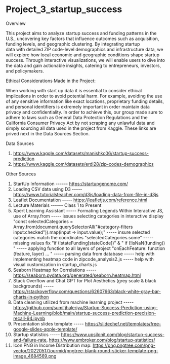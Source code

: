 # Project_3_startup_success

Overview

  This project aims to analyze startup success and funding patterns in the U.S., uncovering key factors that influence outcomes such as acquisition, funding levels, and geographic clustering. By integrating startup     
  data with detailed ZIP code-level demographics and infrastructure data, we will explore how local economic and geographic conditions shape startup success. Through interactive visualizations, we will enable users to 
  dive into the data and gain actionable insights, catering to entrepreneurs, investors, and policymakers.



Ethical Considerations Made in the Project:

  When working with start up data it is essential to consider ethical implications in order to avoid potential harm. For example, avoiding the use of any sensitive information like exact locations, proprietary funding details, and personal identifiers is extremely important in order maintain data privacy and confidentiality. In order to achieve this, our group made sure to adhere to laws such as General Data Protection Regulations and the California Consumer Privacy Act by not scraping any unlawful data and simply sourcing all data used in the project from Kaggle. These links are prived next in the Data Sources Section.


  Data Sources

  1) https://www.kaggle.com/datasets/manishkc06/startup-success-prediction
  2) https://www.kaggle.com/datasets/erdi28/zip-codes-demographics



Other Sources

  1) StartUp Information ------ https://startupgenome.com/
  2) Loading CSV data using D3 ----- https://www.tutorialsteacher.com/d3js/loading-data-from-file-in-d3js
  3) Leaflet Documentation ----- https://leafletjs.com/reference.html
  4) Lecture Materials ------ Class 1 to Present 
  5) Xpert Learning Assistant ----- Formating Legends Within Interactive JS, use of Array.from
        ----- issues selecting categories in interactive display "const selectedCategories = Array.from(document.querySelectorAll("#category-filters input:checked")).map(input => input.value);"
        ----- insure selected categories match the coordinates "selectedCategories.some"
        ----- missing values fix "if (!stateFunding[stateCode])" & " if (!isNaN(funding)) "
        ----- applying function to all layers of project "onEachFeature: function (feature, layer) ... "
        ----- parsing data from database
        ----- help with implementing heatmap code in zipcode_analysis2.js
        ----- help with visual customization in startup_charts.js
  7) Seaborn Heatmap for Correlations ----- https://seaborn.pydata.org/generated/seaborn.heatmap.html
  8) Stack Overflow and Chat GPT for Plot Aesthetics (grey scale & black backgrounds)  ----- https://stackoverflow.com/questions/62607663/black-white-gray-bar-charts-in-python
  9) Data cleaning utilized from machine learning project -----https://github.com/sumitjhaleriya/Startup-Success-Prediction-using-Machine-Learning/blob/main/startup-success-prediction-precision-recall-94.ipynb
  10) Presentation slides template ----- https://slidechef.net/templates/free-google-slides-apple-template/
  11) Startup statistics ----- https://www.upsilonit.com/blog/startup-success-and-failure-rate, https://www.embroker.com/blog/startup-statistics/
  12) Icon PNG in Income Distribution map: https://png.pngtree.com/png-vector/20220517/ourmid/pngtree-blank-round-sticker-template-png-image_4684569.png
